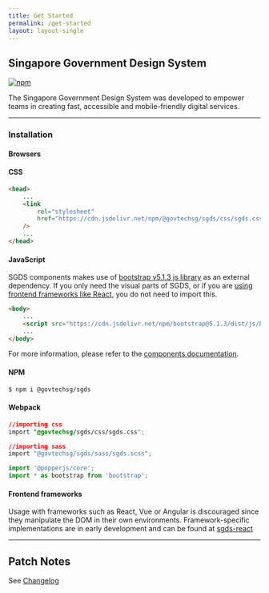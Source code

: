 ```yaml
---
title: Get Started
permalink: /get-started
layout: layout-single
---
```


## Singapore Government Design System
[![npm](https://img.shields.io/npm/v/@govtechsg/sgds.svg)](https://www.npmjs.com/package/@govtechsg/sgds)

The Singapore Government Design System was developed to empower teams in creating fast, accessible and mobile-friendly digital services.
<hr>

### Installation

#### Browsers

#### CSS

```html
<head>
    ...
    <link
        rel="stylesheet"
        href="https://cdn.jsdelivr.net/npm/@govtechsg/sgds/css/sgds.css"
    />
    ...
</head>
```

#### JavaScript

SGDS components makes use of [bootstrap v5.1.3 js library](https://getbootstrap.com/docs/5.1/getting-started/javascript/) as an external dependency. If you only need the visual parts of SGDS, or if you are [using frontend frameworks like React](https://www.designsystem.tech.gov.sg/react/), you do not need to import this.

```html
<body>
    ...
    <script src="https://cdn.jsdelivr.net/npm/bootstrap@5.1.3/dist/js/bootstrap.bundle.min.js" integrity="sha384-ka7Sk0Gln4gmtz2MlQnikT1wXgYsOg+OMhuP+IlRH9sENBO0LRn5q+8nbTov4+1p" crossorigin="anonymous"></script>
    ...
</body>
```

For more information, please refer to the [components documentation](https://www.designsystem.tech.gov.sg/components).

#### NPM

```sh
$ npm i @govtechsg/sgds
```

#### Webpack

```css 
//importing css
import "@govtechsg/sgds/css/sgds.css";

//importing sass
import "@govtechsg/sgds/sass/sgds.scss";
```

```js
import '@popperjs/core';
import * as bootstrap from 'bootstrap';
```

#### Frontend frameworks

Usage with frameworks such as React, Vue or Angular is discouraged since they manipulate the DOM in their own environments. Framework-specific implementations are in early development and can be found at [sgds-react](https://github.com/govtechsg/sgds-react)

<hr>

## Patch Notes

See [Changelog](https://github.com/GovTechSG/sgds/blob/master/CHANGELOG.md)
